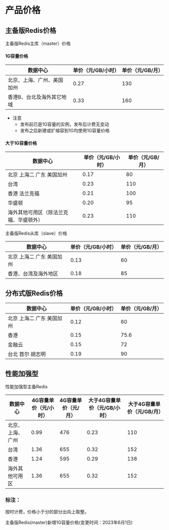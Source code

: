 # 产品价格



## 主备版Redis价格

主备版Redis主库（master）价格

#### 1G容量价格

| 数据中心               | 单价（元/GB/小时） | 单价（元/GB/月） |
| ------------------ | ----------- | ---------- |
| 北京、上海、广州、美国加州 | 0.27 | 130 | 
| 香港B、台北及海外其它地域 | 0.33 | 160 | 

- 注意
    - 发布前已是1G容量的实例，发布后计费无变动
    - 发布之后新建或扩缩容到1G均使用1G容量价格

#### 大于1G容量价格

| 数据中心               | 单价（元/GB/小时） | 单价（元/GB/月） |
| ------------------ | ----------- | ---------- |
| 北京 上海二 广东 美国加州     | 0.17        | 80         |
| 台湾 | 0.23        | 110        |
| 香港 法兰克福        | 0.21        | 100        |
| 华盛顿                | 0.20        | 95         |
| 海外其他可用区（除法兰克福、华盛顿外） | 0.23        | 110        |

主备版Redis从库（slave）价格

| 数据中心               | 单价（元/GB/小时） | 单价（元/GB/月） |
| ------------------ | ----------- | ---------- |
| 北京 上海二 广东 美国加州     | 0.13        | 60         |
| 香港、台湾及海外地区 | 0.18        | 85       |


## 分布式版Redis价格

| 数据中心           | 单价（元/GB/小时） | 单价（元/GB/月） |
| -------------- | ----------- | ---------- |
| 北京 上海二 广东 美国加州 | 0.12        | 60         |
| 香港            | 0.15        | 75.6       |
| 金融云            | 0.15        | 72         |
| 台北 首尔 胡志明            | 0.19        | 90       |

## 性能加强型

性能加强型主备Redis

| 数据中心           | 4G容量单价（元/小时） | 4G容量单价（元/月） | 大于4G容量单价（元/GB/小时） | 大于4G容量单价（元/GB/月） |
| -------------- | ----------- | ---------- | ----------- | ---------- |
| 北京、上海、广州 | 0.99        | 476         |   0.23       | 110         |
| 台湾 | 1.36  | 655      | 0.32 | 152 |
| 香港    | 1.24       | 595       | 0.29  |   138 |
| 海外其他可用区 | 1.36       | 655      | 0.32 | 152 |


### 标注：

按时计费，价格小于分的部分出向上取整。

主备版Redis(master)新增1G容量价格(变更时间：2023年6月1日)